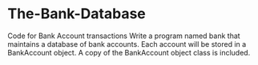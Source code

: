 # The-Bank-Database
Code for Bank Account transactions
Write a program named bank that maintains a database of bank accounts. Each account will be stored in a BankAccount object. 
A copy of the BankAccount object class is included.
